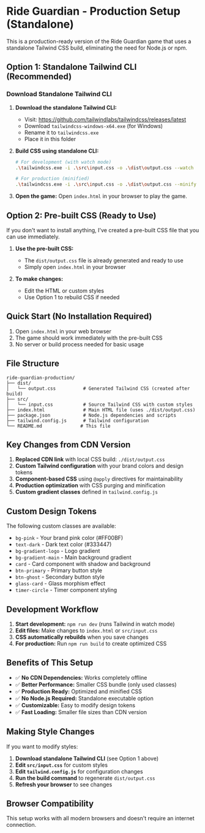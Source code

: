 # Ride Guardian - Production Setup (Standalone)

This is a production-ready version of the Ride Guardian game that uses a standalone Tailwind CSS build, eliminating the need for Node.js or npm.

## Option 1: Standalone Tailwind CLI (Recommended)

### Download Standalone Tailwind CLI

1. **Download the standalone Tailwind CLI:**
   - Visit: https://github.com/tailwindlabs/tailwindcss/releases/latest
   - Download `tailwindcss-windows-x64.exe` (for Windows)
   - Rename it to `tailwindcss.exe`
   - Place it in this folder

2. **Build CSS using standalone CLI:**
   ```bash
   # For development (with watch mode)
   .\tailwindcss.exe -i .\src\input.css -o .\dist\output.css --watch

   # For production (minified)
   .\tailwindcss.exe -i .\src\input.css -o .\dist\output.css --minify
   ```

3. **Open the game:**
   Open `index.html` in your browser to play the game.

## Option 2: Pre-built CSS (Ready to Use)

If you don't want to install anything, I've created a pre-built CSS file that you can use immediately.

1. **Use the pre-built CSS:**
   - The `dist/output.css` file is already generated and ready to use
   - Simply open `index.html` in your browser

2. **To make changes:**
   - Edit the HTML or custom styles
   - Use Option 1 to rebuild CSS if needed

## Quick Start (No Installation Required)

1. Open `index.html` in your web browser
2. The game should work immediately with the pre-built CSS
3. No server or build process needed for basic usage

## File Structure

```
ride-guardian-production/
├── dist/
│   └── output.css          # Generated Tailwind CSS (created after build)
├── src/
│   └── input.css           # Source Tailwind CSS with custom styles
├── index.html              # Main HTML file (uses ./dist/output.css)
├── package.json            # Node.js dependencies and scripts
├── tailwind.config.js      # Tailwind configuration
└── README.md              # This file
```

## Key Changes from CDN Version

1. **Replaced CDN link** with local CSS build: `./dist/output.css`
2. **Custom Tailwind configuration** with your brand colors and design tokens
3. **Component-based CSS** using `@apply` directives for maintainability
4. **Production optimization** with CSS purging and minification
5. **Custom gradient classes** defined in `tailwind.config.js`

## Custom Design Tokens

The following custom classes are available:
- `bg-pink` - Your brand pink color (#FF00BF)
- `text-dark` - Dark text color (#333447)
- `bg-gradient-logo` - Logo gradient
- `bg-gradient-main` - Main background gradient
- `card` - Card component with shadow and background
- `btn-primary` - Primary button style
- `btn-ghost` - Secondary button style
- `glass-card` - Glass morphism effect
- `timer-circle` - Timer component styling

## Development Workflow

1. **Start development:** `npm run dev` (runs Tailwind in watch mode)
2. **Edit files:** Make changes to `index.html` or `src/input.css`
3. **CSS automatically rebuilds** when you save changes
4. **For production:** Run `npm run build` to create optimized CSS

## Benefits of This Setup

- ✅ **No CDN Dependencies:** Works completely offline
- ✅ **Better Performance:** Smaller CSS bundle (only used classes)
- ✅ **Production Ready:** Optimized and minified CSS
- ✅ **No Node.js Required:** Standalone executable option
- ✅ **Customizable:** Easy to modify design tokens
- ✅ **Fast Loading:** Smaller file sizes than CDN version

## Making Style Changes

If you want to modify styles:

1. **Download standalone Tailwind CLI** (see Option 1 above)
2. **Edit `src/input.css`** for custom styles
3. **Edit `tailwind.config.js`** for configuration changes
4. **Run the build command** to regenerate `dist/output.css`
5. **Refresh your browser** to see changes

## Browser Compatibility

This setup works with all modern browsers and doesn't require an internet connection.